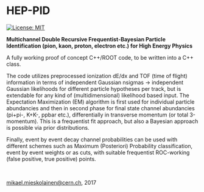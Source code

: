 # HEP-PID

[![License: MIT](https://img.shields.io/badge/License-MIT-yellow.svg)](https://opensource.org/licenses/MIT)

<b> Multichannel Double Recursive Frequentist-Bayesian Particle Identification (pion, kaon, proton, electron etc.) for High Energy Physics </b>

A fully working proof of concept C++/ROOT code, to be written into a C++ class.
<br/>

The code utilizes preprocessed ionization dE/dx and TOF (time of flight) information in terms of independent Gaussian nsigmas -> independent Gaussian likelihoods for different particle hypotheses per track, but is extendable for any kind of (multidimensional) likelihood based input. The Expectation Maximization (EM) algorithm is first used for individual particle abundancies and then in second phase for final state channel abundancies (pi+pi-, K+K-, ppbar etc.), differentially in transverse momentum (or total 3-momentum). This is a frequentist fit approach, but also a Bayesian approach is possible via prior distributions.

Finally, event by event decay channel probabilities can be used with different schemes such as Maximum (Posteriori) Probability classification, event by event weights or as cuts, with suitable frequentist ROC-working (false positive, true positive) points.

<br/>

mikael.mieskolainen@cern.ch, 2017
